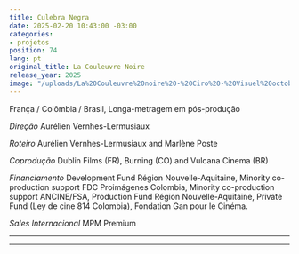 ```yaml
---
title: Culebra Negra
date: 2025-02-20 10:43:00 -03:00
categories:
- projetos
position: 74
lang: pt
original_title: La Couleuvre Noire
release_year: 2025
image: "/uploads/La%20Couleuvre%20noire%20-%20Ciro%20-%20Visuel%20octobre%202024.jpg"
---
```


França / Colômbia / Brasil, Longa-metragem em pós-produção

*Direção*
Aurélien Vernhes-Lermusiaux

*Roteiro*
Aurélien Vernhes-Lermusiaux and Marlène Poste

*Coprodução*
Dublin Films (FR), Burning (CO) and Vulcana Cinema (BR)

*Financiamento*
Development Fund Région Nouvelle-Aquitaine, Minority co-production support FDC Proimágenes Colombia, Minority co-production support ANCINE/FSA, Production Fund Région Nouvelle-Aquitaine, Private Fund (Ley de cine 814 Colombia), Fondation Gan pour le Cinéma.

*Sales Internacional*
MPM Premium

---

--- 